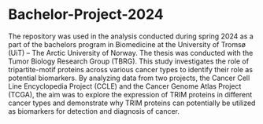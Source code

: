 # Bachelor-Project-2024

The repository was used in the analysis conducted during spring 2024 as a part of the bachelors program in Biomedicine at the University of Tromsø (UiT) – The Arctic University of Norway. The thesis was conducted with the Tumor Biology Research Group (TBRG). 
This study investigates the role of tripartite-motif proteins across various cancer types to identify their role as potential biomarkers. By analyzing data from two projects, the Cancer Cell Line Encyclopedia Project (CCLE) and the Cancer Genome Atlas Project (TCGA), the aim was to explore the expression of TRIM proteins in different cancer types and demonstrate why TRIM proteins can potentially be utilized as biomarkers for detection and diagnosis of cancer. 
